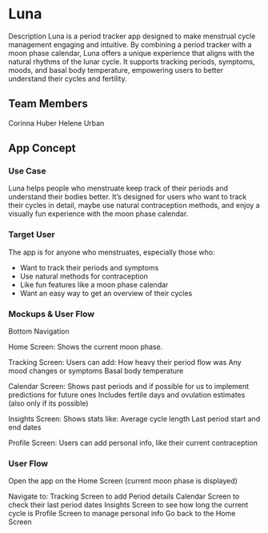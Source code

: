 # Luna

Description
Luna is a period tracker app designed to make menstrual cycle management engaging and intuitive. By combining a period tracker with a moon phase calendar, Luna offers a unique experience that aligns with the natural rhythms of the lunar cycle. It supports tracking periods, symptoms, moods, and basal body temperature, empowering users to better understand their cycles and fertility.

## Team Members
Corinna Huber
Helene Urban

## App Concept

### Use Case
Luna helps people who menstruate keep track of their periods and understand their bodies better. It’s designed for users who want to track their cycles in detail, maybe use natural contraception methods, and enjoy a visually fun experience with the moon phase calendar.

### Target User
The app is for anyone who menstruates, especially those who:
- Want to track their periods and symptoms
- Use natural methods for contraception
- Like fun features like a moon phase calendar
- Want an easy way to get an overview of their cycles

### Mockups & User Flow
Bottom Navigation

Home Screen:
      Shows the current moon phase.

Tracking Screen:
      Users can add:
            How heavy their period flow was
            Any mood changes or symptoms
            Basal body temperature

Calendar Screen:
      Shows past periods and if possible for us to implement predictions for future ones
      Includes fertile days and ovulation estimates (also only if its possible)

Insights Screen:
      Shows stats like:
            Average cycle length
            Last period start and end dates

Profile Screen:
        Users can add personal info, like their current contraception

### User Flow
Open the app on the Home Screen (current moon phase is displayed)

Navigate to:
      Tracking Screen to add Period details
      Calendar Screen to check their last period dates
      Insights Screen to see how long the current cycle  is
      Profile Screen to manage personal info
      Go back to the Home Screen

 
